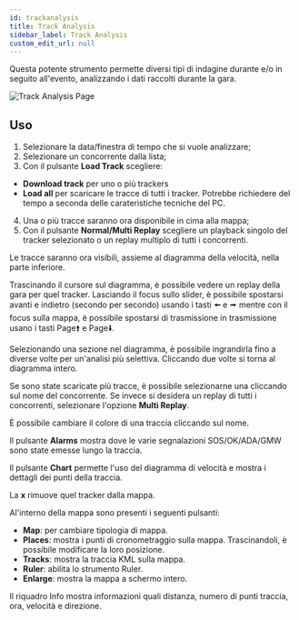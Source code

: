 ```yaml
---
id: trackanalysis
title: Track Analysis 
sidebar_label: Track Analysis
custom_edit_url: null
---
```


Questa potente strumento permette diversi tipi di indagine durante e/o in seguito all'evento, analizzando i dati raccolti durante la gara.

![Track Analysis Page](/img/screenshots/trackanalysis.png)

## Uso

1. Selezionare la data/finestra di tempo che si vuole analizzare;
2. Selezionare un concorrente dalla lista;
3. Con il pulsante **Load Track** scegliere:
* **Download track** per uno o più trackers
* **Load all** per scaricare le tracce di tutti i tracker. Potrebbe richiedere del tempo a seconda delle carateristiche tecniche del PC.
4. Una o più tracce saranno ora disponibile in cima alla mappa;
5. Con il pulsante **Normal/Multi Replay** scegliere un playback singolo del tracker selezionato o un replay multiplo di tutti i concorrenti.

Le tracce saranno ora visibili, assieme al diagramma della velocità, nella parte inferiore.

Trascinando il cursore sul diagramma, è possibile vedere un replay della gara per quel tracker. Lasciando il focus sullo slider, è possibile spostarsi avanti e indietro (secondo per secondo) usando i tasti 🠘 e 🠚 mentre con il focus sulla mappa, è possibile spostarsi di trasmissione in trasmissione usano i tasti Page🠙 e Page🠛.

Selezionando una sezione nel diagramma, è possibile ingrandirla fino a diverse volte per un'analisi più selettiva. Cliccando due volte si torna al diagramma intero.

Se sono state scaricate più tracce, è possibile selezionarne una cliccando sul nome del concorrente. Se invece si desidera un replay di tutti i concorrenti, selezionare l'opzione **Multi Replay**. 

È possibile cambiare il colore di una traccia cliccando sul nome. 

Il pulsante **Alarms** mostra dove le varie segnalazioni SOS/OK/ADA/GMW sono state emesse lungo la traccia.

Il pulsante **Chart** permette l'uso del diagramma di velocità e mostra i dettagli dei punti della traccia.

La **x** rimuove quel tracker dalla mappa.

Al'interno della mappa sono presenti i seguenti pulsanti:
* **Map**: per cambiare tipologia di mappa.
* **Places**: mostra i punti di cronometraggio sulla mappa. Trascinandoli, è possibile modificare la loro posizione.
* **Tracks**: mostra la traccia KML sulla mappa.
* **Ruler**: abilita lo strumento Ruler.
* **Enlarge**: mostra la mappa a schermo intero.

Il riquadro Info mostra informazioni quali distanza, numero di punti traccia, ora, velocità e direzione.